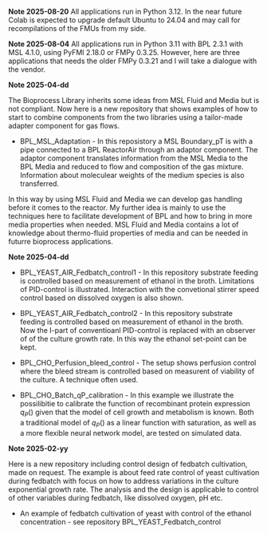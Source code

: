 
**Note 2025-08-20**
All applications run in Python 3.12. In the near future Colab is expected to upgrade default Ubuntu to 24.04 and may call for recompilations of the FMUs from my side. 



**Note 2025-08-04**
All applications run in Python 3.11 with BPL 2.3.1 with MSL 4.1.0, using PyFMI 2.18.0 or FMPy 0.3.25. However, here are three applications that needs the older FMPy 0.3.21 and I will take a dialogue with the vendor. 








**Note 2025-04-dd**

The Bioprocess Library inherits some ideas from MSL Fluid and Media but is not compliant. Now here is a new repository that shows examples of how to start to combine components from the two libraries using a tailor-made adapter component for gas flows. 

* BPL\_MSL\_Adaptation - In this reposistory a MSL Boundary\_pT is with a pipe connected to a BPL ReactorAir through an adaptor component. The adaptor component translates information from the MSL Media to the BPL Media and reduced to flow and composition of the gas mixture. Information about moleculear weights of the medium species is also transferred. 

In this way by using MSL Fluid and Media we can develop gas handling before it comes to the reactor. My further idea is mainly to use the techniques here to facilitate development of BPL and how to bring in more media properties when needed.  MSL Fluid and Media contains a lot of knowledge about thermo-fluid properties of media and can be needed in futurre bioprocess applications.


**Note 2025-04-dd** 

* BPL\_YEAST\_AIR\_Fedbatch\_control1 - In this repository substrate feeding is controlled based on measurement of ethanol in the broth. Limitations of PID-control is illustrated. Interaction with the convetional stirrer speed control based on dissolved oxygen is also shown. 

* BPL\_YEAST\_AIR\_Fedbatch\_control2 - In this repository substrate feeding is controlled based on measurement of ethanol in the broth. Now the I-part of conventioanl PID-control is replaced with an observer of of the culture growth rate. In this way the ethanol set-point can be kept.

* BPL\_CHO\_Perfusion\_bleed\_control - The setup shows perfusion control where the bleed stream is controlled based on measurent of viability of the culture. A technique often used. 

* BPL\_CHO\_Batch\_qP\_calibration - In this example we illustrate the possilibitie to calibrate the function of recombinant protein expression $q_P()$  given that the model of cell growth and metabolism is known. Both a traditional model of $q_P()$ as a linear function with saturation, as well as a more flexible neural network model, are tested on simulated data. 


**Note 2025-02-yy** 

Here is a new repository including control design of fedbatch cultivation, made on request.
The example is about feed rate control of yeast cultivation during fedbatch with focus on 
how to address variations in the culture exponential growth rate. The analysis and the design is applicable
to control of other variables during fedbatch, like dissolved oxygen, pH etc. 

* An example of fedbatch cultivation of yeast with control of the ethanol concentration - see repository BPL\_YEAST\_Fedbatch\_control
